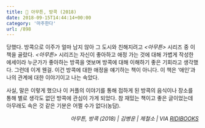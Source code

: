 ```yaml
---
title: 📖 아무튼, 방콕 (2018)
date: 2018-09-15T14:44:14+00:00
category: '마주한다'
url: /898
---
```


당했다. 방콕으로 이주가 얼마 남지 않아 그 도시와 친해지려고 _<아무튼>_ 시리즈 중 이 책을 골랐다. _<아무튼>_ 시리즈는 자신이 좋아하고 애정 가는 것에 대해 가볍게 작성한 에세이라 누군가가 좋아하는 방콕을 엿보며 방콕에 대해 이해하기 좋은 기회라고 생각했다. 그런데 이게 웬걸. 이건 방콕에 대한 애정을 얘기하는 책이 아니다. 이 책은 &#8216;애인&#8217;과 나의 관계에 대한 이야기이고 나는 속았다.&nbsp;

사실, 말은 이렇게 했으나 이 커플의 이야기를 통해 접하게 된 방콕의 음식이나 장소를 통해 별로 생각도 없던 방콕에 관심이 가게 되었다. 참 재밌는 책이고 좋은 글이었는데 아무래도 속은 것 같은 기분은 어쩔 수가 없다(농담).

<p style="text-align:right">
  <em>아무튼, 방콕 (2018) | 김병운</em><em>&nbsp;| 제철소 | VIA <a href="http://ridibooks.com" target="_blank" rel="noreferrer noopener">RIDIBOOKS</a></em>
</p>